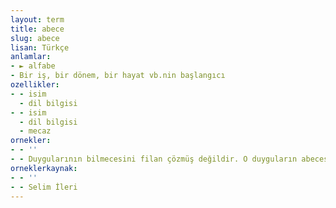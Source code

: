 ```yaml
---
layout: term
title: abece
slug: abece
lisan: Türkçe
anlamlar:
- ► alfabe
- Bir iş, bir dönem, bir hayat vb.nin başlangıcı
ozellikler:
- - isim
  - dil bilgisi
- - isim
  - dil bilgisi
  - mecaz
ornekler:
- - ''
- - Duygularının bilmecesini filan çözmüş değildir. O duyguların abecesinde takılıp kalmıştır.
orneklerkaynak:
- - ''
- - Selim İleri
---
```

